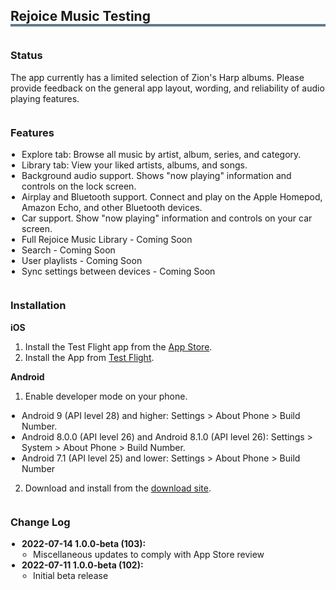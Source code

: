 <meta name="robots" content="noindex">
<style>
  h1 {
    display: none;  
  }
  h2 {
    border-bottom: 4px solid #607c8a !important;
  }
  h3 {
    margin-top: 36px !important;
  }
  ul {
    padding-left: 18px !important;
  }
  .markdown-body {
    max-width: 800px
  }
</style>


## Rejoice Music Testing


### Status

The app currently has a limited selection of Zion's Harp albums. Please provide feedback on the general app layout, wording, and reliability of audio playing features.



### Features

- Explore tab: Browse all music by artist, album, series, and category.
- Library tab: View your liked artists, albums, and songs.
- Background audio support. Shows "now playing" information and controls on the lock screen.
- Airplay and Bluetooth support. Connect and play on the Apple Homepod, Amazon Echo, and other Bluetooth devices.
- Car support. Show "now playing" information and controls on your car screen.
- Full Rejoice Music Library - Coming Soon
- Search - Coming Soon
- User playlists - Coming Soon
- Sync settings between devices - Coming Soon



### Installation

**iOS**
1. Install the Test Flight app from the [App Store](https://apps.apple.com/us/app/testflight/id899247664).
2. Install the App from [Test Flight](https://testflight.apple.com/join/gYHQHlWo).

**Android**
1. Enable developer mode on your phone.
  - Android 9 (API level 28) and higher: Settings > About Phone > Build Number.
  - Android 8.0.0 (API level 26) and Android 8.1.0 (API level 26): Settings > System > About Phone > Build Number.
  - Android 7.1 (API level 25) and lower: Settings > About Phone > Build Number
2. Download and install from the [download site](https://rejoicemusic.github.io/test-site/release/android/app.apk).



### Change Log

- **2022-07-14 1.0.0-beta (103):**
  - Miscellaneous updates to comply with App Store review
- **2022-07-11 1.0.0-beta (102):** 
  - Initial beta release